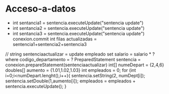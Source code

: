 # Acceso-a-datos
- int sentancia1 = sentencia.executeUpdate("sentencia update")
- int sentancia2 = sentencia.executeUpdate("sentencia update")
- int sentancia3 = sentencia.executeUpdate("sentencia update")
conexion.commit
int filas actualizadas = sentencia1+sentencia2+sentencia3


//
string sentenciaactualizar = update empleado set salario = salario * ? where codigo_departamento = ?
PreparedStatement sentencia = conexion.prepareStatement(sentenciaactualizar)
int[] numeDepart = {2,4,6}
doubles[] aumento = {1.01,1.02,1.03}
int empleados = 0;
for (int i=0;i<numDepart.lenght(),i++){
   sentencia.setString(2, numDept[i]);
   sentencia.setDouble(1,aumento[i]);
   empleados = empleados + sentencia.executeUpdate();
}
